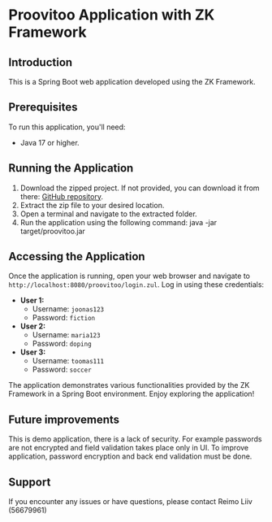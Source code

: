 
# Proovitoo Application with ZK Framework

## Introduction
This is a Spring Boot web application developed using the ZK Framework. 

## Prerequisites
To run this application, you'll need:
- Java 17 or higher.

## Running the Application
1. Download the zipped project. If not provided, you can download it from there: [GitHub repository](https://github.com/ReimoLiiv/TUProovitoo).
2. Extract the zip file to your desired location.
3. Open a terminal and navigate to the extracted folder.
4. Run the application using the following command:
   java -jar target/proovitoo.jar

## Accessing the Application
Once the application is running, open your web browser and navigate to `http://localhost:8080/proovitoo/login.zul`. 
Log in using these credentials:

- **User 1:**
  - Username: `joonas123`
  - Password: `fiction`
- **User 2:**
  - Username: `maria123`
  - Password: `doping`
- **User 3:**
  - Username: `toomas111`
  - Password: `soccer`

The application demonstrates various functionalities provided by the ZK Framework in a Spring Boot environment. Enjoy exploring the application!

## Future improvements
This is demo application, there is a lack of security. For example passwords are not encrypted and field validation takes place only in UI.
To improve application, password encryption and back end validation must be done.

## Support
If you encounter any issues or have questions, please contact Reimo Liiv (56679961)
